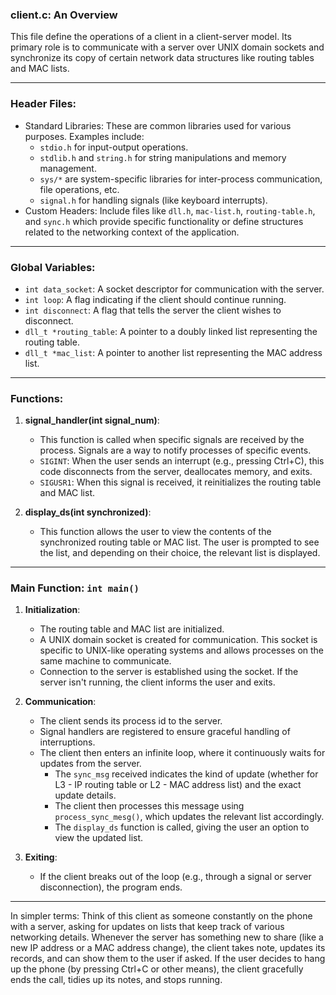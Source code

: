 ### client.c: An Overview

This file  define the operations of a client in a client-server model. Its primary role is to communicate with a server over UNIX domain sockets and synchronize its copy of certain network data structures like routing tables and MAC lists.

---

### Header Files:

- Standard Libraries: These are common libraries used for various purposes. Examples include:
  - `stdio.h` for input-output operations.
  - `stdlib.h` and `string.h` for string manipulations and memory management.
  - `sys/*` are system-specific libraries for inter-process communication, file operations, etc.
  - `signal.h` for handling signals (like keyboard interrupts).
- Custom Headers: Include files like `dll.h`, `mac-list.h`, `routing-table.h`, and `sync.h` which provide specific functionality or define structures related to the networking context of the application.

---

### Global Variables:

- `int data_socket`: A socket descriptor for communication with the server.
- `int loop`: A flag indicating if the client should continue running.
- `int disconnect`: A flag that tells the server the client wishes to disconnect.
- `dll_t *routing_table`: A pointer to a doubly linked list representing the routing table.
- `dll_t *mac_list`: A pointer to another list representing the MAC address list.

---

### Functions:

1. **signal_handler(int signal_num)**:
    - This function is called when specific signals are received by the process. Signals are a way to notify processes of specific events.
    - `SIGINT`: When the user sends an interrupt (e.g., pressing Ctrl+C), this code disconnects from the server, deallocates memory, and exits.
    - `SIGUSR1`: When this signal is received, it reinitializes the routing table and MAC list.

2. **display_ds(int synchronized)**:
    - This function allows the user to view the contents of the synchronized routing table or MAC list. The user is prompted to see the list, and depending on their choice, the relevant list is displayed.

---

### Main Function: `int main()`

1. **Initialization**:
    - The routing table and MAC list are initialized.
    - A UNIX domain socket is created for communication. This socket is specific to UNIX-like operating systems and allows processes on the same machine to communicate.
    - Connection to the server is established using the socket. If the server isn't running, the client informs the user and exits.

2. **Communication**:
    - The client sends its process id to the server.
    - Signal handlers are registered to ensure graceful handling of interruptions.
    - The client then enters an infinite loop, where it continuously waits for updates from the server.
        - The `sync_msg` received indicates the kind of update (whether for L3 - IP routing table or L2 - MAC address list) and the exact update details.
        - The client then processes this message using `process_sync_mesg()`, which updates the relevant list accordingly.
        - The `display_ds` function is called, giving the user an option to view the updated list.

3. **Exiting**:
    - If the client breaks out of the loop (e.g., through a signal or server disconnection), the program ends.

---

In simpler terms: 
Think of this client as someone constantly on the phone with a server, asking for updates on lists that keep track of various networking details. Whenever the server has something new to share (like a new IP address or a MAC address change), the client takes note, updates its records, and can show them to the user if asked. If the user decides to hang up the phone (by pressing Ctrl+C or other means), the client gracefully ends the call, tidies up its notes, and stops running.
